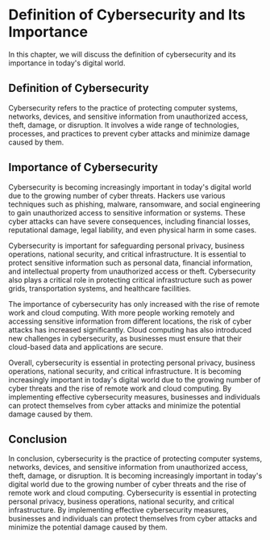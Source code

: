 Definition of Cybersecurity and Its Importance
=========================================================================================================

In this chapter, we will discuss the definition of cybersecurity and its importance in today's digital world.

Definition of Cybersecurity
---------------------------

Cybersecurity refers to the practice of protecting computer systems, networks, devices, and sensitive information from unauthorized access, theft, damage, or disruption. It involves a wide range of technologies, processes, and practices to prevent cyber attacks and minimize damage caused by them.

Importance of Cybersecurity
---------------------------

Cybersecurity is becoming increasingly important in today's digital world due to the growing number of cyber threats. Hackers use various techniques such as phishing, malware, ransomware, and social engineering to gain unauthorized access to sensitive information or systems. These cyber attacks can have severe consequences, including financial losses, reputational damage, legal liability, and even physical harm in some cases.

Cybersecurity is important for safeguarding personal privacy, business operations, national security, and critical infrastructure. It is essential to protect sensitive information such as personal data, financial information, and intellectual property from unauthorized access or theft. Cybersecurity also plays a critical role in protecting critical infrastructure such as power grids, transportation systems, and healthcare facilities.

The importance of cybersecurity has only increased with the rise of remote work and cloud computing. With more people working remotely and accessing sensitive information from different locations, the risk of cyber attacks has increased significantly. Cloud computing has also introduced new challenges in cybersecurity, as businesses must ensure that their cloud-based data and applications are secure.

Overall, cybersecurity is essential in protecting personal privacy, business operations, national security, and critical infrastructure. It is becoming increasingly important in today's digital world due to the growing number of cyber threats and the rise of remote work and cloud computing. By implementing effective cybersecurity measures, businesses and individuals can protect themselves from cyber attacks and minimize the potential damage caused by them.

Conclusion
----------

In conclusion, cybersecurity is the practice of protecting computer systems, networks, devices, and sensitive information from unauthorized access, theft, damage, or disruption. It is becoming increasingly important in today's digital world due to the growing number of cyber threats and the rise of remote work and cloud computing. Cybersecurity is essential in protecting personal privacy, business operations, national security, and critical infrastructure. By implementing effective cybersecurity measures, businesses and individuals can protect themselves from cyber attacks and minimize the potential damage caused by them.
